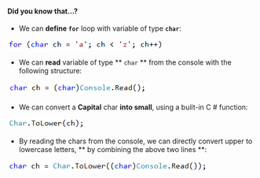 ﻿#### Did you know that…?

* We can **define  `for`** loop with variable of type **`char`**:


![](/assets/chapter-7-exam-preparation-images/01.stupid-password-generator-3.png)

* We can **read** variable of type ** `char` ** from the console with the following structure:

![](/assets/chapter-7-exam-preparation-images/01.stupid-password-generator-4.png)
    
* We can convert a **Capital** char **into small**, using a built-in C # function:
    
![](/assets/chapter-7-exam-preparation-images/01.stupid-password-generator-5.png)
    
* By reading the chars from the console, we can directly convert upper to lowercase letters, ** by combining the above two lines **:

![](/assets/chapter-7-exam-preparation-images/01.stupid-password-generator-6.png)